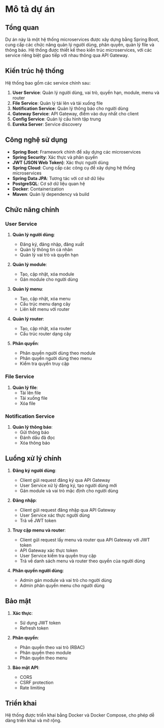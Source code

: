 # Mô tả dự án

## Tổng quan

Dự án này là một hệ thống microservices được xây dựng bằng Spring Boot, cung cấp các chức năng quản lý người dùng, phân quyền, quản lý file và thông báo. Hệ thống được thiết kế theo kiến trúc microservices, với các service riêng biệt giao tiếp với nhau thông qua API Gateway.

## Kiến trúc hệ thống

Hệ thống bao gồm các service chính sau:

1. **User Service**: Quản lý người dùng, vai trò, quyền hạn, module, menu và router
2. **File Service**: Quản lý tải lên và tải xuống file
3. **Notification Service**: Quản lý thông báo cho người dùng
4. **Gateway Service**: API Gateway, điểm vào duy nhất cho client
5. **Config Service**: Quản lý cấu hình tập trung
6. **Eureka Server**: Service discovery

## Công nghệ sử dụng

- **Spring Boot**: Framework chính để xây dựng các microservices
- **Spring Security**: Xác thực và phân quyền
- **JWT (JSON Web Token)**: Xác thực người dùng
- **Spring Cloud**: Cung cấp các công cụ để xây dựng hệ thống microservices
- **Spring Data JPA**: Tương tác với cơ sở dữ liệu
- **PostgreSQL**: Cơ sở dữ liệu quan hệ
- **Docker**: Containerization
- **Maven**: Quản lý dependency và build

## Chức năng chính

### User Service

1. **Quản lý người dùng**:
   - Đăng ký, đăng nhập, đăng xuất
   - Quản lý thông tin cá nhân
   - Quản lý vai trò và quyền hạn

2. **Quản lý module**:
   - Tạo, cập nhật, xóa module
   - Gán module cho người dùng

3. **Quản lý menu**:
   - Tạo, cập nhật, xóa menu
   - Cấu trúc menu dạng cây
   - Liên kết menu với router

4. **Quản lý router**:
   - Tạo, cập nhật, xóa router
   - Cấu trúc router dạng cây

5. **Phân quyền**:
   - Phân quyền người dùng theo module
   - Phân quyền người dùng theo menu
   - Kiểm tra quyền truy cập

### File Service

1. **Quản lý file**:
   - Tải lên file
   - Tải xuống file
   - Xóa file

### Notification Service

1. **Quản lý thông báo**:
   - Gửi thông báo
   - Đánh dấu đã đọc
   - Xóa thông báo

## Luồng xử lý chính

1. **Đăng ký người dùng**:
   - Client gửi request đăng ký qua API Gateway
   - User Service xử lý đăng ký, tạo người dùng mới
   - Gán module và vai trò mặc định cho người dùng

2. **Đăng nhập**:
   - Client gửi request đăng nhập qua API Gateway
   - User Service xác thực người dùng
   - Trả về JWT token

3. **Truy cập menu và router**:
   - Client gửi request lấy menu và router qua API Gateway với JWT token
   - API Gateway xác thực token
   - User Service kiểm tra quyền truy cập
   - Trả về danh sách menu và router theo quyền của người dùng

4. **Phân quyền người dùng**:
   - Admin gán module và vai trò cho người dùng
   - Admin phân quyền menu cho người dùng

## Bảo mật

1. **Xác thực**:
   - Sử dụng JWT token
   - Refresh token

2. **Phân quyền**:
   - Phân quyền theo vai trò (RBAC)
   - Phân quyền theo module
   - Phân quyền theo menu

3. **Bảo mật API**:
   - CORS
   - CSRF protection
   - Rate limiting

## Triển khai

Hệ thống được triển khai bằng Docker và Docker Compose, cho phép dễ dàng triển khai và mở rộng.